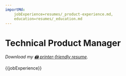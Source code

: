 ```yaml
---
importMd: 
    jobExperience=resumes/_product-experience.md, 
    education=resumes/_education.md
---
```


# Technical Product Manager

*Download my [🖨️ printer-friendly resume](/resume/product.html).*

{{jobExperience}}